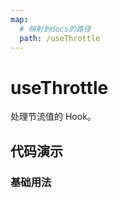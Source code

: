 ```yaml
---
map:
  # 映射到docs的路径
  path: /useThrottle
---
```


# useThrottle

处理节流值的 Hook。

## 代码演示

### 基础用法

<demo src="./demo/demo.vue"
  language="vue"
  title="基本用法"
  desc="throttledValue 每隔 500ms 变化一次。">
</demo>
